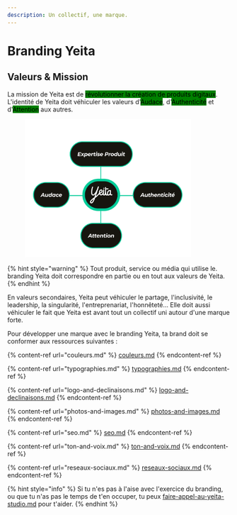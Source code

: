 ```yaml
---
description: Un collectif, une marque.
---
```


# Branding Yeita

## Valeurs & Mission

La mission de Yeita est de <mark style="background-color:green;">révolutionner la création de produits digitaux</mark>. L'identité de Yeita doit véhiculer les valeurs d'<mark style="background-color:green;">Audace</mark>, d'<mark style="background-color:green;">Authenticité</mark> et d'<mark style="background-color:green;">Attention</mark> aux autres.&#x20;

<figure><img src="../../../.gitbook/assets/Values (1).png" alt="" width="375"><figcaption></figcaption></figure>

{% hint style="warning" %}
Tout produit, service ou média qui utilise le. branding Yeita doit correspondre en partie ou en tout aux valeurs de Yeita.
{% endhint %}

En valeurs secondaires, Yeita peut véhiculer le partage, l'inclusivité, le leadership, la singularité, l'entreprenariat, l'honnêteté... Elle doit aussi véhiculer le fait que Yeita est avant tout un collectif uni autour d'une marque forte.

Pour développer une marque avec le branding Yeita, ta brand doit se conformer aux ressources suivantes :&#x20;

{% content-ref url="couleurs.md" %}
[couleurs.md](couleurs.md)
{% endcontent-ref %}

{% content-ref url="typographies.md" %}
[typographies.md](typographies.md)
{% endcontent-ref %}

{% content-ref url="logo-and-declinaisons.md" %}
[logo-and-declinaisons.md](logo-and-declinaisons.md)
{% endcontent-ref %}

{% content-ref url="photos-and-images.md" %}
[photos-and-images.md](photos-and-images.md)
{% endcontent-ref %}

{% content-ref url="seo.md" %}
[seo.md](seo.md)
{% endcontent-ref %}

{% content-ref url="ton-and-voix.md" %}
[ton-and-voix.md](ton-and-voix.md)
{% endcontent-ref %}

{% content-ref url="reseaux-sociaux.md" %}
[reseaux-sociaux.md](reseaux-sociaux.md)
{% endcontent-ref %}

{% hint style="info" %}
Si tu n'es pas à l'aise avec l'exercice du branding, ou que tu n'as pas le temps de t'en occuper, tu peux [faire-appel-au-yeita-studio.md](../faire-appel-au-yeita-studio.md "mention") pour t'aider.&#x20;
{% endhint %}
